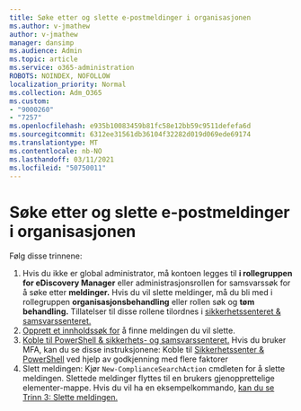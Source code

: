 ```yaml
---
title: Søke etter og slette e-postmeldinger i organisasjonen
ms.author: v-jmathew
author: v-jmathew
manager: dansimp
ms.audience: Admin
ms.topic: article
ms.service: o365-administration
ROBOTS: NOINDEX, NOFOLLOW
localization_priority: Normal
ms.collection: Adm_O365
ms.custom:
- "9000260"
- "7257"
ms.openlocfilehash: e935b10083459b81fc58e12bb59c9511defefa6d
ms.sourcegitcommit: 6312ee31561db36104f32282d019d069ede69174
ms.translationtype: MT
ms.contentlocale: nb-NO
ms.lasthandoff: 03/11/2021
ms.locfileid: "50750011"
---
```

# <a name="search-for-and-delete-email-messages-in-your-organization"></a>Søke etter og slette e-postmeldinger i organisasjonen

Følg disse trinnene:

1. Hvis du ikke er global administrator, må kontoen legges til **i rollegruppen for eDiscovery Manager** eller administrasjonsrollen for samsvarssøk for å søke etter **meldinger.** Hvis du vil slette meldinger, må du bli med i rollegruppen **organisasjonsbehandling** eller rollen søk og **tøm behandling.** Tillatelser til disse rollene tilordnes i [sikkerhetssenteret & samsvarssenteret.](https://protection.office.com)
2. [Opprett et innholdssøk for](https://docs.microsoft.com/office365/securitycompliance/content-search) å finne meldingen du vil slette.
3. [Koble til PowerShell & sikkerhets- og samsvarssenteret.](https://docs.microsoft.com/powershell/exchange/office-365-scc/connect-to-scc-powershell/connect-to-scc-powershell) Hvis du bruker MFA, kan du se disse instruksjonene: Koble til [Sikkerhetssenter & PowerShell](https://docs.microsoft.com/powershell/exchange/office-365-scc/connect-to-scc-powershell/mfa-connect-to-scc-powershell) ved hjelp av godkjenning med flere faktorer
4. Slett meldingen: Kjør `New-ComplianceSearchAction` cmdleten for å slette meldingen. Slettede meldinger flyttes til en brukers gjenopprettelige elementer-mappe. Hvis du vil ha en eksempelkommando, [kan du se Trinn 3: Slette meldingen.](https://docs.microsoft.com/office365/securitycompliance/search-for-and-delete-messages-in-your-organization)

